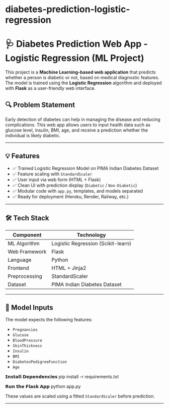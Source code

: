 # diabetes-prediction-logistic-regression

# 🩺 Diabetes Prediction Web App - Logistic Regression (ML Project)

This project is a **Machine Learning-based web application** that predicts whether a person is diabetic or not, based on medical diagnostic features. The model is trained using the **Logistic Regression** algorithm and deployed with **Flask** as a user-friendly web interface.



## 🔍 Problem Statement

Early detection of diabetes can help in managing the disease and reducing complications. This web app allows users to input health data such as glucose level, insulin, BMI, age, and receive a prediction whether the individual is likely diabetic.

---

## 💡 Features

- ✅ Trained Logistic Regression Model on PIMA Indian Diabetes Dataset
- ✅ Feature scaling with `StandardScaler`
- ✅ User input via web form (HTML + Flask)
- ✅ Clean UI with prediction display (`Diabetic` / `Non-Diabetic`)
- ✅ Modular code with `app.py`, templates, and models separated
- ✅ Ready for deployment (Heroku, Render, Railway, etc.)

---

## 🛠️ Tech Stack

| Component      | Technology           |
|----------------|----------------------|
| ML Algorithm   | Logistic Regression (Scikit-learn) |
| Web Framework  | Flask                |
| Language       | Python               |
| Frontend       | HTML + Jinja2        |
| Preprocessing  | StandardScaler       |
| Dataset        | PIMA Indian Diabetes Dataset |

---

## 🧠 Model Inputs

The model expects the following features:

- `Pregnancies`
- `Glucose`
- `BloodPressure`
- `SkinThickness`
- `Insulin`
- `BMI`
- `DiabetesPedigreeFunction`
- `Age`

𝗜𝗻𝘀𝘁𝗮𝗹𝗹 𝗗𝗲𝗽𝗲𝗻𝗱𝗲𝗻𝗰𝗶𝗲𝘀
pip install -r requirements.txt

𝗥𝘂𝗻 𝘁𝗵𝗲 𝗙𝗹𝗮𝘀𝗸 𝗔𝗽𝗽
 python app.py

  

These values are scaled using a fitted `StandardScaler` before prediction.

---


